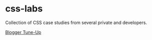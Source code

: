 css-labs
========

Collection of CSS case studies from several private and developers.

[Blogger Tune-Up](http://modification-blog.blogspot.com/)